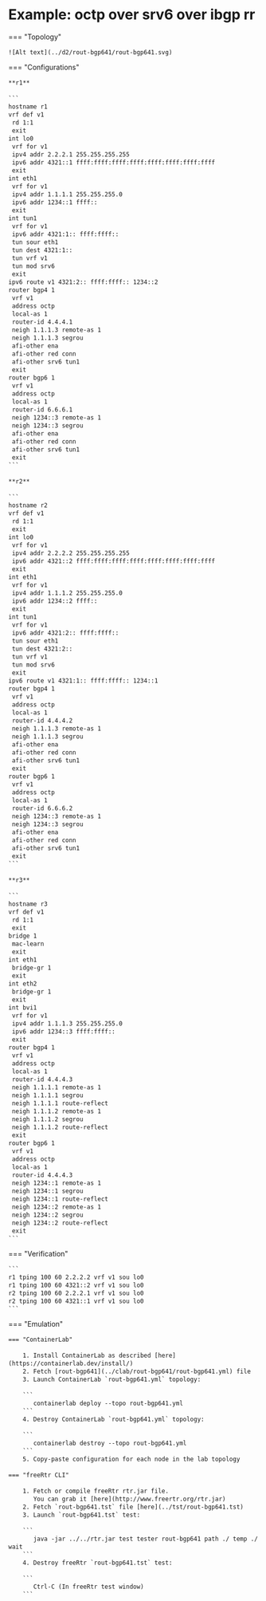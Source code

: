 # Example: octp over srv6 over ibgp rr

=== "Topology"

    ![Alt text](../d2/rout-bgp641/rout-bgp641.svg)

=== "Configurations"

    **r1**

    ```
    hostname r1
    vrf def v1
     rd 1:1
     exit
    int lo0
     vrf for v1
     ipv4 addr 2.2.2.1 255.255.255.255
     ipv6 addr 4321::1 ffff:ffff:ffff:ffff:ffff:ffff:ffff:ffff
     exit
    int eth1
     vrf for v1
     ipv4 addr 1.1.1.1 255.255.255.0
     ipv6 addr 1234::1 ffff::
     exit
    int tun1
     vrf for v1
     ipv6 addr 4321:1:: ffff:ffff::
     tun sour eth1
     tun dest 4321:1::
     tun vrf v1
     tun mod srv6
     exit
    ipv6 route v1 4321:2:: ffff:ffff:: 1234::2
    router bgp4 1
     vrf v1
     address octp
     local-as 1
     router-id 4.4.4.1
     neigh 1.1.1.3 remote-as 1
     neigh 1.1.1.3 segrou
     afi-other ena
     afi-other red conn
     afi-other srv6 tun1
     exit
    router bgp6 1
     vrf v1
     address octp
     local-as 1
     router-id 6.6.6.1
     neigh 1234::3 remote-as 1
     neigh 1234::3 segrou
     afi-other ena
     afi-other red conn
     afi-other srv6 tun1
     exit
    ```

    **r2**

    ```
    hostname r2
    vrf def v1
     rd 1:1
     exit
    int lo0
     vrf for v1
     ipv4 addr 2.2.2.2 255.255.255.255
     ipv6 addr 4321::2 ffff:ffff:ffff:ffff:ffff:ffff:ffff:ffff
     exit
    int eth1
     vrf for v1
     ipv4 addr 1.1.1.2 255.255.255.0
     ipv6 addr 1234::2 ffff::
     exit
    int tun1
     vrf for v1
     ipv6 addr 4321:2:: ffff:ffff::
     tun sour eth1
     tun dest 4321:2::
     tun vrf v1
     tun mod srv6
     exit
    ipv6 route v1 4321:1:: ffff:ffff:: 1234::1
    router bgp4 1
     vrf v1
     address octp
     local-as 1
     router-id 4.4.4.2
     neigh 1.1.1.3 remote-as 1
     neigh 1.1.1.3 segrou
     afi-other ena
     afi-other red conn
     afi-other srv6 tun1
     exit
    router bgp6 1
     vrf v1
     address octp
     local-as 1
     router-id 6.6.6.2
     neigh 1234::3 remote-as 1
     neigh 1234::3 segrou
     afi-other ena
     afi-other red conn
     afi-other srv6 tun1
     exit
    ```

    **r3**

    ```
    hostname r3
    vrf def v1
     rd 1:1
     exit
    bridge 1
     mac-learn
     exit
    int eth1
     bridge-gr 1
     exit
    int eth2
     bridge-gr 1
     exit
    int bvi1
     vrf for v1
     ipv4 addr 1.1.1.3 255.255.255.0
     ipv6 addr 1234::3 ffff:ffff::
     exit
    router bgp4 1
     vrf v1
     address octp
     local-as 1
     router-id 4.4.4.3
     neigh 1.1.1.1 remote-as 1
     neigh 1.1.1.1 segrou
     neigh 1.1.1.1 route-reflect
     neigh 1.1.1.2 remote-as 1
     neigh 1.1.1.2 segrou
     neigh 1.1.1.2 route-reflect
     exit
    router bgp6 1
     vrf v1
     address octp
     local-as 1
     router-id 4.4.4.3
     neigh 1234::1 remote-as 1
     neigh 1234::1 segrou
     neigh 1234::1 route-reflect
     neigh 1234::2 remote-as 1
     neigh 1234::2 segrou
     neigh 1234::2 route-reflect
     exit
    ```

=== "Verification"

    ```
    r1 tping 100 60 2.2.2.2 vrf v1 sou lo0
    r1 tping 100 60 4321::2 vrf v1 sou lo0
    r2 tping 100 60 2.2.2.1 vrf v1 sou lo0
    r2 tping 100 60 4321::1 vrf v1 sou lo0
    ```

=== "Emulation"

    === "ContainerLab"

        1. Install ContainerLab as described [here](https://containerlab.dev/install/)  
        2. Fetch [rout-bgp641](../clab/rout-bgp641/rout-bgp641.yml) file  
        3. Launch ContainerLab `rout-bgp641.yml` topology:  

        ```
           containerlab deploy --topo rout-bgp641.yml  
        ```
        4. Destroy ContainerLab `rout-bgp641.yml` topology:  

        ```
           containerlab destroy --topo rout-bgp641.yml  
        ```
        5. Copy-paste configuration for each node in the lab topology

    === "freeRtr CLI"

        1. Fetch or compile freeRtr rtr.jar file.  
           You can grab it [here](http://www.freertr.org/rtr.jar)  
        2. Fetch `rout-bgp641.tst` file [here](../tst/rout-bgp641.tst)  
        3. Launch `rout-bgp641.tst` test:  

        ```
           java -jar ../../rtr.jar test tester rout-bgp641 path ./ temp ./ wait
        ```
        4. Destroy freeRtr `rout-bgp641.tst` test:  

        ```
           Ctrl-C (In freeRtr test window)
        ```


